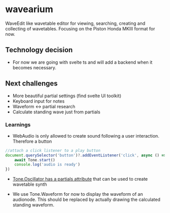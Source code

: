 # wavearium
WaveEdit like wavetable editor for viewing, searching, creating and collecting of wavetables. Focusing on the Piston Honda MKIII format for now.


## Technology decision
- For now we are going with svelte ts and will add a backend when it becomes necessary.

## Next challenges
- More beautiful partial settings (find svelte UI toolkit)
- Keyboard input for notes
- Waveform <-> partial research
- Calculate standing wave just from partials

### Learnings
- WebAudio is only allowed to create sound following a user interaction. Therefore a button 
```js
//attach a click listener to a play button
document.querySelector('button')?.addEventListener('click', async () => {
	await Tone.start()
	console.log('audio is ready')
})
```

- [Tone.Oscillator has a partials attribute](https://tonejs.github.io/docs/14.7.77/Oscillator.html#partials) that can be used to create wavetable synth

- We use Tone.Waveform for now to display the waveform of an audionode. This should be replaced by actually drawing the calculated standing waveform.
